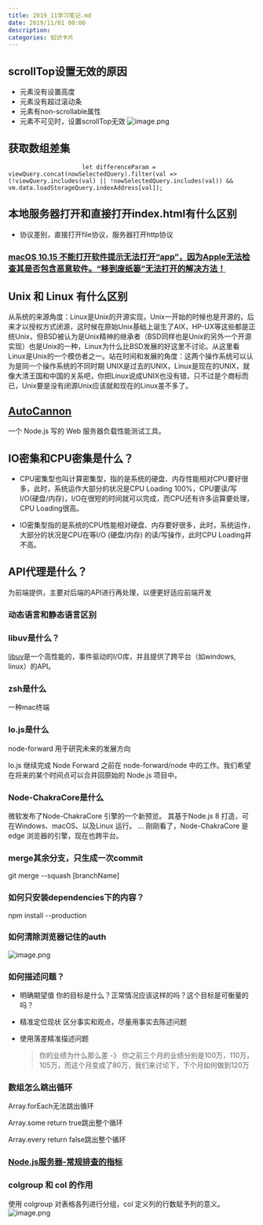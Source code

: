 ```yaml
---
title: 2019_11学习笔记.md
date: 2019/11/01 00:00
description:
categories: 知识卡片
---
```

## scrollTop设置无效的原因

* 元素没有设置高度
* 元素没有超过滚动条
* 元素有non-scrollable属性
* 元素不可见时，设置scrollTop无效
  ![image.png](http://images.scar.site/WEBRESOURCE60869d080caa1112f6db3ea093048f90.png)

## 获取数组差集

```
                     let differenceParam = viewQuery.concat(nowSelectedQuery).filter(val => (!viewQuery.includes(val) || !nowSelectedQuery.includes(val)) && vm.data.loadStorageQuery.indexAddress[val]);
```

## 本地服务器打开和直接打开index.html有什么区别

* 协议差别，直接打开file协议，服务器打开http协议

### [macOS 10.15 不能打开软件提示无法打开“app”，因为Apple无法检查其是否包含恶意软件。“移到废纸篓”无法打开的解决方法！](https://juejin.im/post/5da68a73f265da5b616de149)

## Unix 和 Linux 有什么区别

从系统的来源角度：Linux是Unix的开源实现，Unix一开始的时候也是开源的，后来才以授权方式闭源，这时候在原始Unix基础上诞生了AIX，HP-UX等这些都是正统Unix，但BSD被认为是Unix精神的继承者（BSD同样也是Unix的另外一个开源实现）也是Unix的一种，Linux为什么比BSD发展的好这里不讨论。从这里看Linux是Unix的一个模仿者之一。站在时间和发展的角度：这两个操作系统可以认为是同一个操作系统的不同时期 UNIX是过去的UNIX，Linux是现在的UNIX，就像大清王国和中国的关系吧，你把Linux说成UNIX也没有错，只不过是个商标而已，Unix要是没有闭源Unix应该就和现在的Linux差不多了。

## [AutoCannon](https://github.com/mcollina/autocannon)

一个 Node.js 写的 Web 服务器负载性能测试工具。

## IO密集和CPU密集是什么？

* CPU密集型也叫计算密集型，指的是系统的硬盘、内存性能相对CPU要好很多，此时，系统运作大部分的状况是CPU Loading 100%，CPU要读/写I/O(硬盘/内存)，I/O在很短的时间就可以完成，而CPU还有许多运算要处理，CPU Loading很高。

* IO密集型指的是系统的CPU性能相对硬盘、内存要好很多，此时，系统运作，大部分的状况是CPU在等I/O (硬盘/内存) 的读/写操作，此时CPU Loading并不高。

## API代理是什么？

为前端提供，主要对后端的API进行再处理，以便更好适应前端开发

### 动态语言和静态语言区别

### libuv是什么？

[libuv](http://luohaha.github.io/Chinese-uvbook/source/introduction.html)是一个高性能的，事件驱动的I/O库，并且提供了跨平台（如windows, linux）的API。

### zsh是什么

一种mac终端

### Io.js是什么

node-forward 用于研究未来的发展方向

Io.js 继续完成 Node Forward 之前在 node-forward/node 中的工作。我们希望在将来的某个时间点可以合并回原始的 Node.js 项目中。

### Node-ChakraCore是什么

微软发布了Node-ChakraCore 引擎的一个新预览。 其基于Node.js 8 打造，可在Windows、macOS、以及Linux 运行。 ... 刚刚看了，Node-ChakraCore 是edge 浏览器的引擎，现在也跨平台。

### merge其余分支，只生成一次commit

 git merge --squash [branchName]

### 如何只安装dependencies下的内容？

 npm install --production

### 如何清除浏览器记住的auth

![image.png](http://images.scar.site/WEBRESOURCE4a76d5df6d72d3ffab462dfc86404deb.png)

### 如何描述问题？

* 明确期望值
  你的目标是什么？正常情况应该这样的吗？这个目标是可衡量的吗？

* 精准定位现状
  区分事实和观点，尽量用事实去陈述问题

* 使用落差精准描述问题
  
  > 你的业绩为什么那么差
  > -》
  > 你之前三个月的业绩分别是100万，110万，105万，而这个月变成了80万，我们来讨论下，下个月如何做到120万

### 数组怎么跳出循环

Array.forEach无法跳出循环

Array.some return true跳出整个循环

Array.every return false跳出整个循环

### [Node.js服务器-常规排查的指标](https://github.com/aliyun-node/Node.js-Troubleshooting-Guide/blob/master/0x01_%E9%A2%84%E5%A4%87%E7%AF%87_%E5%B8%B8%E8%A7%84%E6%8E%92%E6%9F%A5%E7%9A%84%E6%8C%87%E6%A0%87.md)

### colgroup 和 col 的作用

使用 colgroup 对表格各列进行分组，col 定义列的行数赋予列的意义。
![image.png](http://images.scar.site/WEBRESOURCE8b3ae421fcb5983c7f3142432fe6ca02.png)
